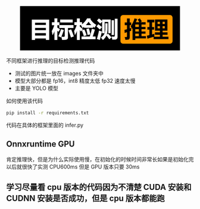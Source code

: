 <div align="center">
    <img src="images/logo.png"/>
</div>


不同框架进行推理的目标检测推理代码

- 测试的图片统一放在 images 文件夹中
- 模型大部分都是 fp16，int8 精度太低 fp32 速度太慢
- 主要是 YOLO 模型

如何使用该代码

```bash
pip install -r requirements.txt
```

代码在具体的框架里面的 infer.py

## Onnxruntime GPU

肯定推理快，但是为什么实际使用慢，在初始化的时候时间非常长如果是初始化完以后就很快了实测 CPU600ms 但是 GPU 版本只要 30ms

## 学习尽量看 cpu 版本的代码因为不清楚 CUDA 安装和 CUDNN 安装是否成功，但是 cpu 版本都能跑
